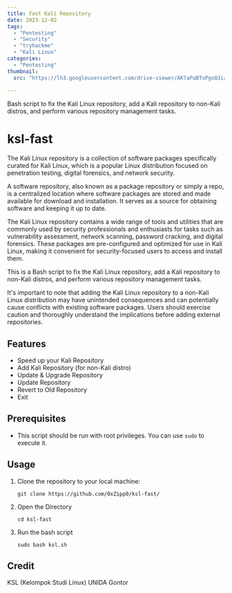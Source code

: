 ```yaml
---
title: Fast Kali Repository
date: 2023-12-02
tags:
  - "Pentesting"
  - "Security"
  - "tryhackme"
  - "Kali Linux"
categories:
  - "Pentesting"
thumbnail:
  src: "https://lh3.googleusercontent.com/drive-viewer/AK7aPaBTuPgoQJizjFW2N2KPJF4Wid9FP0iBXagR5PQnowoRmb0n9VqpYDpiyw4lNwERXR8EzSPoLYAqRXL-QJPr7gq3r8UbJg=s1600"
  
---
```



Bash script to fix the Kali Linux repository, add a Kali repository to non-Kali distros, and perform various repository management tasks.

<!--more-->



# ksl-fast

The Kali Linux repository is a collection of software packages specifically curated for Kali Linux, which is a popular Linux distribution focused on penetration testing, digital forensics, and network security.

A software repository, also known as a package repository or simply a repo, is a centralized location where software packages are stored and made available for download and installation. It serves as a source for obtaining software and keeping it up to date.

The Kali Linux repository contains a wide range of tools and utilities that are commonly used by security professionals and enthusiasts for tasks such as vulnerability assessment, network scanning, password cracking, and digital forensics. These packages are pre-configured and optimized for use in Kali Linux, making it convenient for security-focused users to access and install them.

This is a Bash script to fix the Kali Linux repository, add a Kali repository to non-Kali distros, and perform various repository management tasks.

It's important to note that adding the Kali Linux repository to a non-Kali Linux distribution may have unintended consequences and can potentially cause conflicts with existing software packages. Users should exercise caution and thoroughly understand the implications before adding external repositories.

## Features

- Speed up your Kali Repository
- Add Kali Repository (for non-Kali distro)
- Update & Upgrade Repository
- Update Repository
- Revert to Old Repository
- Exit

## Prerequisites

- This script should be run with root privileges. You can use `sudo` to execute it.

## Usage

1. Clone the repository to your local machine:

   ```git clone https://github.com/0xZipp0/ksl-fast/```

2. Open the Directory

   ```cd ksl-fast```

3. Run the bash script

   ```sudo bash ksl.sh```

## Credit
KSL (Kelompok Studi Linux) UNIDA Gontor